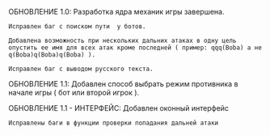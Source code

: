 ОБНОВЛЕНИЕ 1.0:
	Разработка ядра механик игры завершена.
	
	Исправлен баг с поиском пути  у ботов.
	
	Добавлена возможность при нескольких дальних атаках в одну цель опустить ее имя для всех атак кроме последней ( пример: qqq(Boba) а не q(Boba)q(Boba)q(Boba) ).
	
	Исправлен баг с выводом русского текста.
	
ОБНОВЛЕНИЕ 1.1:
	Добавлен способ выбрать режим противника в начале игры ( бот или второй игрок ).
	
ОБНОВЛЕНИЕ 1.1 - ИНТЕРФЕЙС:
	Добавлен оконный интерфейс
	
	Исправлены баги в функции проверки попадания дальней атаки
	